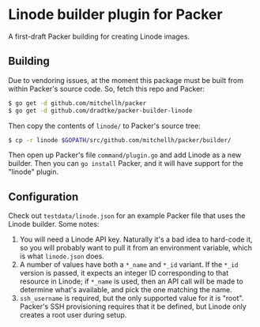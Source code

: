 Linode builder plugin for Packer
================================

A first-draft Packer building for creating Linode images.

## Building

Due to vendoring issues, at the moment this package must be built from within
Packer's source code. So, fetch this repo and Packer:

```sh
$ go get -d github.com/mitchellh/packer
$ go get -d github.com/dradtke/packer-builder-linode
```

Then copy the contents of `linode/` to Packer's source tree:

```sh
$ cp -r linode $GOPATH/src/github.com/mitchellh/packer/builder/
```

Then open up Packer's file `command/plugin.go` and add Linode as a new builder.
Then you can `go install` Packer, and it will have support for the "linode"
plugin.

## Configuration

Check out `testdata/linode.json` for an example Packer file that uses the
Linode builder. Some notes:

1. You will need a Linode API key. Naturally it's a bad idea to
   hard-code it, so you will probably want to pull it from an environment
   variable, which is what `linode.json` does.
2. A number of values have both a `*_name` and `*_id` variant. If the `*_id`
   version is passed, it expects an integer ID corresponding to that resource
   in Linode; if `*_name` is used, then an API call will be made to determine
   what's available, and pick the one matching the name.
3. `ssh_username` is required, but the only supported value for it is "root".
   Packer's SSH provisioning requires that it be defined, but Linode only
   creates a root user during setup.
